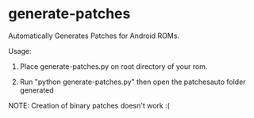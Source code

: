 # generate-patches
Automatically Generates Patches for Android ROMs.


Usage:

1. Place generate-patches.py on root directory of your rom.

2. Run "python generate-patches.py" then open the patchesauto folder generated

NOTE: Creation of binary patches doesn't work :(
